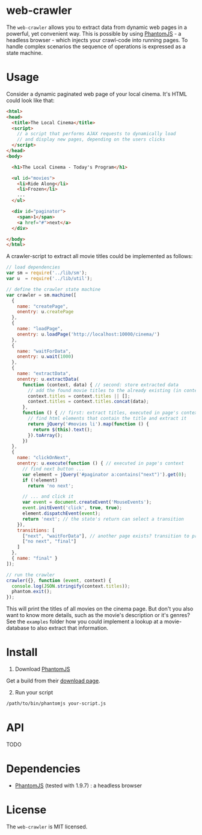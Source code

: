 # web-crawler

The `web-crawler` allows you to extract data from dynamic web pages in a powerful, yet convenient way. This is possible by using [PhantomJS]() - a headless browser - which injects your crawl-code into running pages. To handle complex scenarios the sequence of operations is expressed as a state machine.

# Usage

Consider a dynamic paginated web page of your local cinema. It's HTML could look like that:

```html
<html>
<head>
  <title>The Local Cinema</title>
  <script>
    // a script that performs AJAX requests to dynamically load
    // and display new pages, depending on the users clicks
  </script>
</head>
<body>

  <h1>The Local Cinema - Today's Program</h1>

  <ul id="movies">
    <li>Ride Along</li>
    <li>Frozen</li>
    ...
  </ul>

  <div id="paginator">
    <span>1</span>
    <a href="#">next</a>
  </div>

</body>
</html>
```

A crawler-script to extract all movie titles could be implemented as follows:

```javascript
// load dependencies
var sm = require('../lib/sm');
var u  = require('../lib/util');

// define the crawler state machine
var crawler = sm.machine([
  {
    name: "createPage",
    onentry: u.createPage
  },
  {
    name: "loadPage",
    onentry: u.loadPage('http://localhost:10000/cinema/')
  },
  {
    name: "waitForData",
    onentry: u.wait(1000)
  },
  {
    name: "extractData",
    onentry: u.extractData(
      function (context, data) { // second: store extracted data
        // add the found movie titles to the already existing (in context)
        context.titles = context.titles || [];
        context.titles = context.titles.concat(data);
      }, 
      function () { // first: extract titles, executed in page's context
        // find html elements that contain the title and extract it
        return jQuery('#movies li').map(function () {
          return $(this).text();
        }).toArray();
      })
  },
  {
    name: "clickOnNext",
    onentry: u.execute(function () { // executed in page's context
      // find next button ...
      var element = jQuery('#paginator a:contains("next")').get(0);
      if (!element)
        return 'no next';

      // ... and click it
      var event = document.createEvent('MouseEvents');
      event.initEvent('click', true, true);
      element.dispatchEvent(event);
      return 'next'; // the state's return can select a transition
    }),
    transitions: [
      ["next", "waitForData"], // another page exists? transition to previous state
      ["no next", "final"]
    ]
  },
  { name: "final" }
]);

// run the crawler
crawler({}, function (event, context) {
  console.log(JSON.stringify(context.titles));
  phantom.exit();
});
```

This will print the titles of all movies on the cinema page. But don't you also want to know more details, such as the movie's description or it's genres? See the `examples` folder how you could implement a lookup at a movie-database to also extract that information.

# Install

1. Download [PhantomJS]()

  Get a build from their [download page](http://phantomjs.org/download.html).

2. Run your script

  ```bash
  /path/to/bin/phantomjs your-script.js
  ```

# API

TODO

# Dependencies

* [PhantomJS]() (tested with 1.9.7) : a headless browser

# License

The `web-crawler` is MIT licensed.

[PhantomJS]: http://phantomjs.org/
